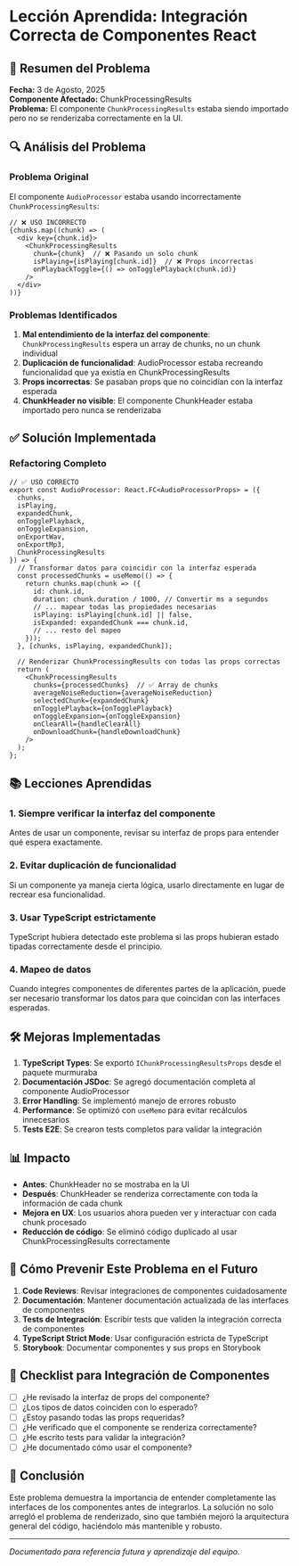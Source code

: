 # Lección Aprendida: Integración Correcta de Componentes React

## 📝 Resumen del Problema

**Fecha:** 3 de Agosto, 2025  
**Componente Afectado:** ChunkProcessingResults  
**Problema:** El componente `ChunkProcessingResults` estaba siendo importado pero no se renderizaba correctamente en la UI.

## 🔍 Análisis del Problema

### Problema Original

El componente `AudioProcessor` estaba usando incorrectamente `ChunkProcessingResults`:

```tsx
// ❌ USO INCORRECTO
{chunks.map((chunk) => (
  <div key={chunk.id}>
    <ChunkProcessingResults
      chunk={chunk}  // ❌ Pasando un solo chunk
      isPlaying={isPlaying[chunk.id]}  // ❌ Props incorrectas
      onPlaybackToggle={() => onTogglePlayback(chunk.id)}
    />
  </div>
))}
```

### Problemas Identificados

1. **Mal entendimiento de la interfaz del componente**: `ChunkProcessingResults` espera un array de chunks, no un chunk individual
2. **Duplicación de funcionalidad**: AudioProcessor estaba recreando funcionalidad que ya existía en ChunkProcessingResults
3. **Props incorrectas**: Se pasaban props que no coincidían con la interfaz esperada
4. **ChunkHeader no visible**: El componente ChunkHeader estaba importado pero nunca se renderizaba

## ✅ Solución Implementada

### Refactoring Completo

```tsx
// ✅ USO CORRECTO
export const AudioProcessor: React.FC<AudioProcessorProps> = ({
  chunks,
  isPlaying,
  expandedChunk,
  onTogglePlayback,
  onToggleExpansion,
  onExportWav,
  onExportMp3,
  ChunkProcessingResults
}) => {
  // Transformar datos para coincidir con la interfaz esperada
  const processedChunks = useMemo(() => {
    return chunks.map(chunk => ({
      id: chunk.id,
      duration: chunk.duration / 1000, // Convertir ms a segundos
      // ... mapear todas las propiedades necesarias
      isPlaying: isPlaying[chunk.id] || false,
      isExpanded: expandedChunk === chunk.id,
      // ... resto del mapeo
    }));
  }, [chunks, isPlaying, expandedChunk]);

  // Renderizar ChunkProcessingResults con todas las props correctas
  return (
    <ChunkProcessingResults
      chunks={processedChunks}  // ✅ Array de chunks
      averageNoiseReduction={averageNoiseReduction}
      selectedChunk={expandedChunk}
      onTogglePlayback={onTogglePlayback}
      onToggleExpansion={onToggleExpansion}
      onClearAll={handleClearAll}
      onDownloadChunk={handleDownloadChunk}
    />
  );
};
```

## 📚 Lecciones Aprendidas

### 1. **Siempre verificar la interfaz del componente**
Antes de usar un componente, revisar su interfaz de props para entender qué espera exactamente.

### 2. **Evitar duplicación de funcionalidad**
Si un componente ya maneja cierta lógica, usarlo directamente en lugar de recrear esa funcionalidad.

### 3. **Usar TypeScript estrictamente**
TypeScript hubiera detectado este problema si las props hubieran estado tipadas correctamente desde el principio.

### 4. **Mapeo de datos**
Cuando integres componentes de diferentes partes de la aplicación, puede ser necesario transformar los datos para que coincidan con las interfaces esperadas.

## 🛠️ Mejoras Implementadas

1. **TypeScript Types**: Se exportó `IChunkProcessingResultsProps` desde el paquete murmuraba
2. **Documentación JSDoc**: Se agregó documentación completa al componente AudioProcessor
3. **Error Handling**: Se implementó manejo de errores robusto
4. **Performance**: Se optimizó con `useMemo` para evitar recálculos innecesarios
5. **Tests E2E**: Se crearon tests completos para validar la integración

## 📊 Impacto

- **Antes**: ChunkHeader no se mostraba en la UI
- **Después**: ChunkHeader se renderiza correctamente con toda la información de cada chunk
- **Mejora en UX**: Los usuarios ahora pueden ver y interactuar con cada chunk procesado
- **Reducción de código**: Se eliminó código duplicado al usar ChunkProcessingResults correctamente

## 🔧 Cómo Prevenir Este Problema en el Futuro

1. **Code Reviews**: Revisar integraciones de componentes cuidadosamente
2. **Documentación**: Mantener documentación actualizada de las interfaces de componentes
3. **Tests de Integración**: Escribir tests que validen la integración correcta de componentes
4. **TypeScript Strict Mode**: Usar configuración estricta de TypeScript
5. **Storybook**: Documentar componentes y sus props en Storybook

## 📝 Checklist para Integración de Componentes

- [ ] ¿He revisado la interfaz de props del componente?
- [ ] ¿Los tipos de datos coinciden con lo esperado?
- [ ] ¿Estoy pasando todas las props requeridas?
- [ ] ¿He verificado que el componente se renderiza correctamente?
- [ ] ¿He escrito tests para validar la integración?
- [ ] ¿He documentado cómo usar el componente?

## 🎯 Conclusión

Este problema demuestra la importancia de entender completamente las interfaces de los componentes antes de integrarlos. La solución no solo arregló el problema de renderizado, sino que también mejoró la arquitectura general del código, haciéndolo más mantenible y robusto.

---

*Documentado para referencia futura y aprendizaje del equipo.*
